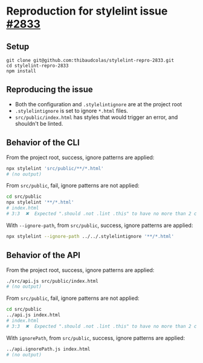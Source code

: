 # Reproduction for stylelint issue [#2833](https://github.com/stylelint/stylelint/issues/2833)

## Setup

```
git clone git@github.com:thibaudcolas/stylelint-repro-2833.git
cd stylelint-repro-2833
npm install
```

## Reproducing the issue

- Both the configuration and `.stylelintignore` are at the project root
- `.stylelintignore` is set to ignore `*.html` files.
- `src/public/index.html` has styles that would trigger an error, and shouldn't be linted.

## Behavior of the CLI

From the project root, success, ignore patterns are applied:

```sh
npx stylelint 'src/public/**/*.html'
# (no output)
```

From `src/public`, fail, ignore patterns are not applied:

```sh
cd src/public
npx stylelint '**/*.html'
# index.html
# 3:3  ✖  Expected ".should .not .lint .this" to have no more than 2 classes   selector-max-class
```

With `--ignore-path`, from `src/public`, success, ignore patterns are applied:

```sh
npx stylelint --ignore-path ../../.stylelintignore '**/*.html'
```

## Behavior of the API

From the project root, success, ignore patterns are applied:

```sh
./src/api.js src/public/index.html
# (no output)
```

From `src/public`, fail, ignore patterns are not applied:

```sh
cd src/public
../api.js index.html
# index.html
# 3:3  ✖  Expected ".should .not .lint .this" to have no more than 2 classes   selector-max-class
```

With `ignorePath`, from `src/public`, success, ignore patterns are applied:

```sh
../api.ignorePath.js index.html
# (no output)
```
